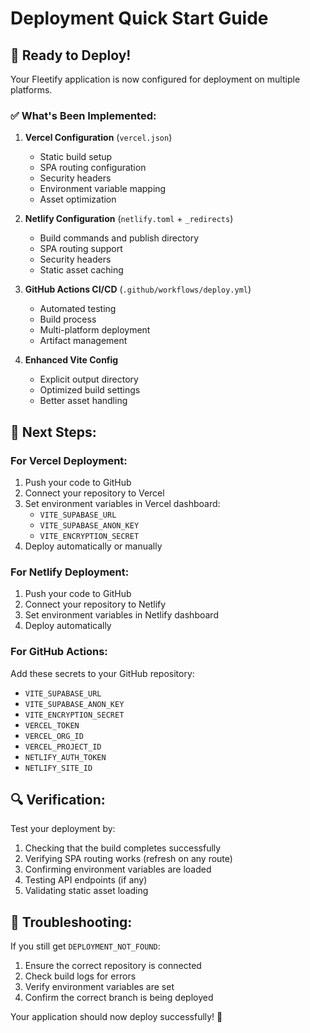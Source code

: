 # Deployment Quick Start Guide

## 🚀 Ready to Deploy!

Your Fleetify application is now configured for deployment on multiple platforms.

### ✅ What's Been Implemented:

1. **Vercel Configuration** (`vercel.json`)
   - Static build setup
   - SPA routing configuration
   - Security headers
   - Environment variable mapping
   - Asset optimization

2. **Netlify Configuration** (`netlify.toml` + `_redirects`)
   - Build commands and publish directory
   - SPA routing support
   - Security headers
   - Static asset caching

3. **GitHub Actions CI/CD** (`.github/workflows/deploy.yml`)
   - Automated testing
   - Build process
   - Multi-platform deployment
   - Artifact management

4. **Enhanced Vite Config**
   - Explicit output directory
   - Optimized build settings
   - Better asset handling

## 🔧 Next Steps:

### For Vercel Deployment:
1. Push your code to GitHub
2. Connect your repository to Vercel
3. Set environment variables in Vercel dashboard:
   - `VITE_SUPABASE_URL`
   - `VITE_SUPABASE_ANON_KEY`
   - `VITE_ENCRYPTION_SECRET`
4. Deploy automatically or manually

### For Netlify Deployment:
1. Push your code to GitHub
2. Connect your repository to Netlify
3. Set environment variables in Netlify dashboard
4. Deploy automatically

### For GitHub Actions:
Add these secrets to your GitHub repository:
- `VITE_SUPABASE_URL`
- `VITE_SUPABASE_ANON_KEY`
- `VITE_ENCRYPTION_SECRET`
- `VERCEL_TOKEN`
- `VERCEL_ORG_ID`
- `VERCEL_PROJECT_ID`
- `NETLIFY_AUTH_TOKEN`
- `NETLIFY_SITE_ID`

## 🔍 Verification:

Test your deployment by:
1. Checking that the build completes successfully
2. Verifying SPA routing works (refresh on any route)
3. Confirming environment variables are loaded
4. Testing API endpoints (if any)
5. Validating static asset loading

## 🚨 Troubleshooting:

If you still get `DEPLOYMENT_NOT_FOUND`:
1. Ensure the correct repository is connected
2. Check build logs for errors
3. Verify environment variables are set
4. Confirm the correct branch is being deployed

Your application should now deploy successfully! 🎉